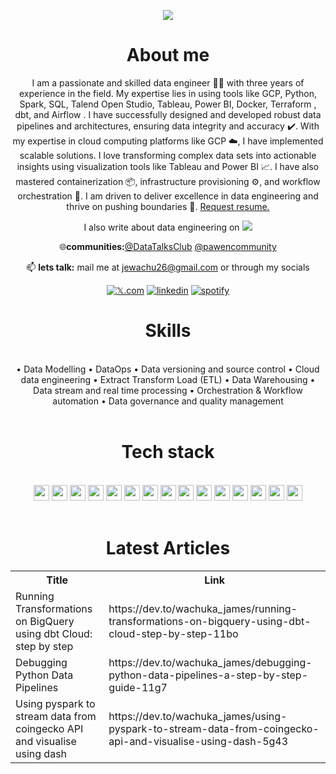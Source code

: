 
<p align="center">
<a href="https://github.com/James-Wachuka-James-Wachuka"><img src="https://readme-typing-svg.herokuapp.com?color=%2336BCF7&center=true&vCenter=true&lines=Hi+%2C+welcome+to+my+Github+page;I+am+James+Wachuka;I+am+a+Data+Engineer"></a>
</p>

<div align="center">
  
# About me
I am a passionate and skilled data engineer 👨‍💻 with three years of experience in the field. My expertise lies in using tools like GCP, Python, Spark, SQL, Talend Open Studio, Tableau, Power BI, Docker, Terraform , dbt, and Airflow . I have successfully designed and developed robust data pipelines and architectures, ensuring data integrity and accuracy ✔️. With my expertise in cloud computing platforms like GCP ☁️, I have implemented scalable solutions. I love transforming complex data sets into actionable insights using visualization tools like Tableau and Power BI 📈. I have also mastered containerization 📦, infrastructure provisioning ⚙️, and workflow orchestration 🎼. I am driven to deliver excellence in data engineering and thrive on pushing boundaries 💪. [Request resume.](https://docs.google.com/document/d/1QbGSLxDr8F8fpmapiMGxmzFTji79Wu2c/edit?usp=sharing&ouid=113235210761517280646&rtpof=true&sd=true)
  

I also write about data engineering on [![](https://img.shields.io/badge/dev.to-0A0A0A?&logo=devdotto&logoColor=white)](https://dev.to/wachuka_james)

🌐**communities:**[@DataTalksClub](https://twitter.com/DataTalksClub?t=OAFbF2AkdVQOR0mNz_aeXw&s=09) [@pawencommunity](https://twitter.com/pawencommunity?t=pNJ4uO48OsGWuJylWvGXJg&s=09)


📫 **lets talk:** mail me at jewachu26@gmail.com or through my socials

[![𝕏.com](https://img.shields.io/badge/𝕏.com-12100E?logo=𝕏.com&logoColor=blue)](https://x.com/Wachuka_James) [![linkedin](https://img.shields.io/badge/linkedin-12100E?logo=linkedin&logoColor=blue)](https://www.linkedin.com/in/james-wachuka-42769a1a0/)
[![spotify](https://img.shields.io/badge/spotify-12100E?logo=spotify&logoColor=blue)](https://open.spotify.com/user/31ennshe5gknsax667ccnkovckmu?si=mkAXO7FFRPyWyWYhtg0J-g)


<h1 align="center">Skills</h1>
<Br>
•	Data Modelling
•	DataOps
•	Data versioning and source control
•	Cloud data engineering
•	Extract Transform Load (ETL)
•	Data Warehousing
•	Data stream and real time processing
•	Orchestration & Workflow automation
•	Data governance and quality management

<Br>
<Br>
<h1>Tech stack</h1>
<Br>
<img src="https://img.shields.io/badge/Python-808080?style=for-the-badge&logo=python&logoColor=darkgreen" height="25"/> <img src="https://img.shields.io/badge/SQL-F7931E?style=for-the-badge&logo=sql&logoColor=white" height="25"/>  <img src="https://img.shields.io/badge/spark-FF6F00?style=for-the-badge&logo=apache-spark&logoColor=white" height="25"/> <img src="https://img.shields.io/badge/mongodb-000000?style=for-the-badge&logo=mongodb&logoColor=white" height="25"/>
<img src="https://img.shields.io/badge/tableau-D00000?style=for-the-badge&logo=tableau&logoColor=white" height="25"/> <img src="https://img.shields.io/badge/postgres-F37626.svg?&style=for-the-badge&logo=postgresql&logoColor=white" height="25"/>
<img src="https://img.shields.io/badge/airflow-342B029.svg?&style=for-the-badge&logo=apacheairflow&logoColor=white" height="25"/> <img src="https://img.shields.io/badge/DBT-2C2D72?style=for-the-badge&logo=dbt&logoColor=white" height="25"/> 
<img src="https://img.shields.io/badge/docker-777BB4?style=for-the-badge&logo=docker&logoColor=white" height="25"/> <img src="https://img.shields.io/badge/kafka-239120?style=for-the-badge&logo=apache-kafka&logoColor=white" height="25"/>
<img src="https://img.shields.io/badge/gcp-2C2D72?style=for-the-badge&logo=google-cloud&logoColor=white" height="25"/> <img src="https://img.shields.io/badge/terraform-000000?style=for-the-badge&logo=terraform&logoColor=white" height="25"/> <img src="https://img.shields.io/badge/powerbi-D00000?style=for-the-badge&logo=powerbi&logoColor=white" height="25"/>
<img src="https://img.shields.io/badge/Talend-F7931E?style=for-the-badge&logo=for-the-badge&logoColor=white" height="25"/> 
<img src="https://img.shields.io/badge/prefect-342B029?style=for-the-badge&logo=prefect&logoColor=white" height="25"/> 
<Br>
<Br>
<h1>Latest Articles</h1>
<table>
  <tr><th>Title</th><th>Link</th></tr>
  <!-- DEVTO:START --><tr><td>Running Transformations on BigQuery using dbt Cloud: step by step</td><td>https://dev.to/wachuka_james/running-transformations-on-bigquery-using-dbt-cloud-step-by-step-11bo</td></tr><tr><td>Debugging Python Data Pipelines</td><td>https://dev.to/wachuka_james/debugging-python-data-pipelines-a-step-by-step-guide-11g7</td></tr><tr><td>Using pyspark to stream data from coingecko API and visualise using dash</td><td>https://dev.to/wachuka_james/using-pyspark-to-stream-data-from-coingecko-api-and-visualise-using-dash-5g43</td></tr><!-- DEVTO:END -->
</table>
<br>
<!--
![Snake animation](https://github.com/James-Wachuka/James-Wachuka/blob/output/github-contribution-grid-snake.svg)
-->
<!--
<h2 align="center"><u>My Github Stats</u></h2>
<p align="center">
-->
<!--
<img align="center" src="https://github-readme-stats.vercel.app/api/top-langs/?username=James-Wachuka&exclude_repo=dta_warehouse_example,speeddating_R,shell_,R_examples,&layout=compact&theme=github_dark&langs_count=10">
-->
<!--
<img align="center" src="https://github-readme-stats.vercel.app/api?username=James-Wachuka&count_private=true&show_icons=trueline_height=21&theme=github_dark">	
-->
<!--
<img align="center" src="https://github-readme-streak-stats.herokuapp.com/?user=James-Wachuka&theme=holi-theme">
-->
</p>

